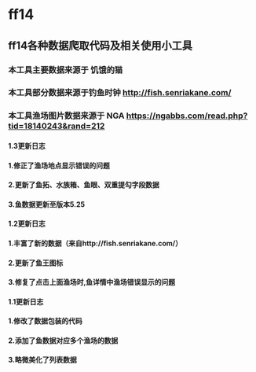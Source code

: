 # ff14
## ff14各种数据爬取代码及相关使用小工具
### 本工具主要数据来源于 饥饿的猫
### 本工具部分数据来源于钓鱼时钟 http://fish.senriakane.com/
### 本工具渔场图片数据来源于 NGA https://ngabbs.com/read.php?tid=18140243&rand=212

#### 1.3更新日志
#### 1.修正了渔场地点显示错误的问题
#### 2.更新了鱼拓、水族箱、鱼眼、双重提勾字段数据
#### 3.鱼数据更新至版本5.25

#### 1.2更新日志
#### 1.丰富了新的数据（来自http://fish.senriakane.com/）
#### 2.更新了鱼王图标
#### 3.修复了点击上面渔场时,鱼详情中渔场错误显示的问题

#### 1.1更新日志
#### 1.修改了数据包装的代码
#### 2.添加了鱼数据对应多个渔场的数据
#### 3.略微美化了列表数据
